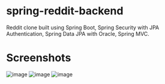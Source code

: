 # spring-reddit-backend
Reddit clone built using Spring Boot, Spring Security with JPA Authentication, Spring Data JPA with Oracle, Spring MVC.

# Screenshots
![image](https://user-images.githubusercontent.com/7610065/92024539-f2e3d800-ed7b-11ea-9e25-869e8634e10e.png)
![image](https://user-images.githubusercontent.com/7610065/92024602-03944e00-ed7c-11ea-92cd-330eaccdf7fa.png)
![image](https://user-images.githubusercontent.com/7610065/92024862-5d951380-ed7c-11ea-838c-6a4665133b08.png)
